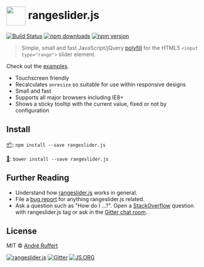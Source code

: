 # <img src="http://rangeslider.js.org/rangeslider.js.png" width="50" valign="middle"> rangeslider.js

[![Build Status](https://travis-ci.org/andreruffert/rangeslider.js.svg?branch=develop)](https://travis-ci.org/andreruffert/rangeslider.js) [![npm downloads](https://img.shields.io/npm/dt/rangeslider.js.svg)](https://www.npmjs.com/package/rangeslider.js) [![npm version](https://img.shields.io/npm/v/rangeslider.js.svg)](https://www.npmjs.com/package/rangeslider.js)

> Simple, small and fast JavaScript/jQuery [polyfill](https://remysharp.com/2010/10/08/what-is-a-polyfill) for the HTML5 `<input type="range">` slider element.

Check out the [examples](http://rangeslider.js.org/).

* Touchscreen friendly
* Recalculates `onresize` so suitable for use within responsive designs
* Small and fast
* Supports all major browsers including IE8+
* Shows a sticky tooltip with the current value, fixed or not by configuration

## Install
[📦](https://www.npmjs.org/): ``npm install --save rangeslider.js``                                          

[🐧](http://bower.io/): ``bower install --save rangeslider.js``

## Further Reading
- Understand how [rangeslider.js](http://rangeslider.js.org/) works in general.
- File a [bug report](https://github.com/andreruffert/rangeslider.js/issues) for anything rangeslider.js related.
- Ask a question such as "How do I …?". Open a [StackOverflow](https://stackoverflow.com/search?q=rangeslider.js) question with rangeslider.js tag or ask in the [Gitter chat room](https://gitter.im/andreruffert/rangeslider.js).

## License
MIT © [André Ruffert](http://andreruffert.com)

[![rangeslider.js](https://img.shields.io/badge/rangeslider-.js-00ff00.svg)](http://rangeslider.js.org) [![Gitter](https://badges.gitter.im/Join%20Chat.svg)](https://gitter.im/andreruffert/rangeslider.js) [![JS.ORG](https://img.shields.io/badge/js.org-rangeslider-ffb400.svg?style=flat-square)](http://js.org)
